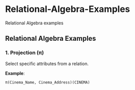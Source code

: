 # Relational-Algebra-Examples
Relational Algebra examples
## Relational Algebra Examples

### 1. Projection (π)
Select specific attributes from a relation.

**Example**: 
```relational algebra
π(Cinema_Name, Cinema_Address)(CINEMA)
